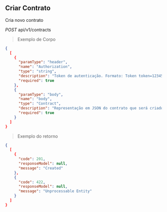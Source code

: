 ## Criar Contrato

Cria novo contrato

<div class="api-endpoint">
  <div class="endpoint-data">
    <i class="label label-get">POST</i>
     api/v1/contracts
  </div>
</div>


> Exemplo de Corpo

```json
{
  [
    {
      "paramType": "header",
      "name": "Authorization",
      "type": "string",
      "description": "Token de autenticação. Formato: Token token=123456",
      "required": true
    },
    {
      "paramType": "body",
      "name": "body",
      "type": "Contract",
      "description": "Representação em JSON do contrato que será criado",
      "required": true
    }
  ]
}
```

> Exemplo do retorno

```json
{
  [
    {
      "code": 201,
      "responseModel": null,
      "message": "Created"
    },
    {
      "code": 422,
      "responseModel": null,
      "message": "Unprocessable Entity"
    }
  ]
}
```